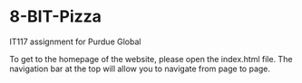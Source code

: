 # 8-BIT-Pizza
IT117 assignment for Purdue Global

To get to the homepage of the website, please open the index.html file. 
The navigation bar at the top will allow you to navigate from page to page.
